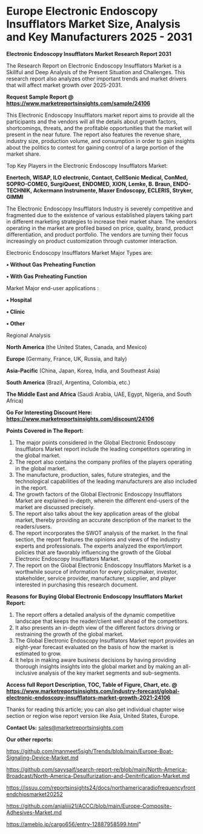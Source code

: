 # Europe Electronic Endoscopy Insufflators Market Size, Analysis and Key Manufacturers 2025 - 2031

<strong>Electronic Endoscopy Insufflators Market Research Report 2031</strong>

The Research Report on Electronic Endoscopy Insufflators Market is a Skillful and Deep Analysis of the Present Situation and Challenges. This research report also analyzes other important trends and market drivers that will affect market growth over 2025-2031.

<strong>Request Sample Report @ <a href=https://www.marketreportsinsights.com/sample/24106>https://www.marketreportsinsights.com/sample/24106</a></strong>

This Electronic Endoscopy Insufflators market report aims to provide all the participants and the vendors will all the details about growth factors, shortcomings, threats, and the profitable opportunities that the market will present in the near future. The report also features the revenue share, industry size, production volume, and consumption in order to gain insights about the politics to contest for gaining control of a large portion of the market share.

Top Key Players in the Electronic Endoscopy Insufflators Market:

<strong>Enertech, WISAP, ILO electronic, Contact, CellSonic Medical, ConMed, SOPRO-COMEG, SurgiQuest, ENDOMED, XION, Lemke, B. Braun, ENDO-TECHNIK, Ackermann Instrumente, Maxer Endoscopy, ECLERIS, Stryker, GIMMI</strong>

The Electronic Endoscopy Insufflators Industry is severely competitive and fragmented due to the existence of various established players taking part in different marketing strategies to increase their market share. The vendors operating in the market are profiled based on price, quality, brand, product differentiation, and product portfolio. The vendors are turning their focus increasingly on product customization through customer interaction.

Electronic Endoscopy Insufflators Market Major Types are:

<strong>• Without Gas Preheating Function

• With Gas Preheating Function</strong>

Market Major end-user applications :

<strong>• Hospital

• Clinic

• Other</strong>

Regional Analysis

</u><strong><b>North America</b></strong> (the United States, Canada, and Mexico)

<strong><b>Europe </b></strong>(Germany, France, UK, Russia, and Italy)

<strong><b>Asia-Pacific</b></strong> (China, Japan, Korea, India, and Southeast Asia)

<strong><b>South America</b></strong> (Brazil, Argentina, Colombia, etc.)

<strong><b>The Middle East and Africa</b></strong> (Saudi Arabia, UAE, Egypt, Nigeria, and South Africa)

<strong>Go For Interesting Discount Here: <a href=https://www.marketreportsinsights.com/discount/24106>https://www.marketreportsinsights.com/discount/24106</a></strong>

<strong>Points Covered in The Report:</strong>
<ol>
  <li>The major points considered in the Global Electronic Endoscopy Insufflators Market report include the leading competitors operating in the global market.</li>
  <li>The report also contains the company profiles of the players operating in the global market.</li>
  <li>The manufacture, production, sales, future strategies, and the technological capabilities of the leading manufacturers are also included in the report.</li>
  <li>The growth factors of the Global Electronic Endoscopy Insufflators Market are explained in-depth, wherein the different end-users of the market are discussed precisely.</li>
  <li>The report also talks about the key application areas of the global market, thereby providing an accurate description of the market to the readers/users.</li>
  <li>The report incorporates the SWOT analysis of the market. In the final section, the report features the opinions and views of the industry experts and professionals. The experts analyzed the export/import policies that are favorably influencing the growth of the Global Electronic Endoscopy Insufflators Market.</li>
  <li>The report on the Global Electronic Endoscopy Insufflators Market is a worthwhile source of information for every policymaker, investor, stakeholder, service provider, manufacturer, supplier, and player interested in purchasing this research document.</li>
</ol>
<strong>Reasons for Buying Global Electronic Endoscopy Insufflators Market Report:</strong>

<ol>
  <li>The report offers a detailed analysis of the dynamic competitive landscape that keeps the reader/client well ahead of the competitors.</li>
  <li>It also presents an in-depth view of the different factors driving or restraining the growth of the global market.</li>
  <li>The Global Electronic Endoscopy Insufflators Market report provides an eight-year forecast evaluated on the basis of how the market is estimated to grow.</li>
  <li>It helps in making aware business decisions by having providing thorough insights insights into the global market and by making an all-inclusive analysis of the key market segments and sub-segments.</li>
</ol>
<strong>Access full Report Description, TOC, Table of Figure, Chart, etc. @ <a href=https://www.marketreportsinsights.com/industry-forecast/global-electronic-endoscopy-insufflators-market-growth-2021-24106>https://www.marketreportsinsights.com/industry-forecast/global-electronic-endoscopy-insufflators-market-growth-2021-24106</a></strong>


Thanks for reading this article; you can also get individual chapter wise section or region wise report version like Asia, United States, Europe.

<strong>Contact Us:</strong>
sales@marketreportsinsights.com

<strong>Our other reports:</strong>

<a href=https://github.com/manmeet5sigh/Trends/blob/main/Europe-Boat-Signaling-Device-Market.md>https://github.com/manmeet5sigh/Trends/blob/main/Europe-Boat-Signaling-Device-Market.md</a>

<a href=https://github.com/sayysaif/search-report-re/blob/main/North-America-Broadcast/North-America-Desulfurization-and-Denitrification-Market.md>https://github.com/sayysaif/search-report-re/blob/main/North-America-Broadcast/North-America-Desulfurization-and-Denitrification-Market.md</a>

<a href=https://issuu.com/reportsinsights24/docs/northamericaradiofrequencyfrontendchipsmarket20252>https://issuu.com/reportsinsights24/docs/northamericaradiofrequencyfrontendchipsmarket20252</a>

<a href=https://github.com/anjaliiii21/ACCC/blob/main/Europe-Composite-Adhesives-Market.md>https://github.com/anjaliiii21/ACCC/blob/main/Europe-Composite-Adhesives-Market.md</a>

<a href=https://ameblo.jp/cargo656/entry-12887958599.html>https://ameblo.jp/cargo656/entry-12887958599.html</a>"
